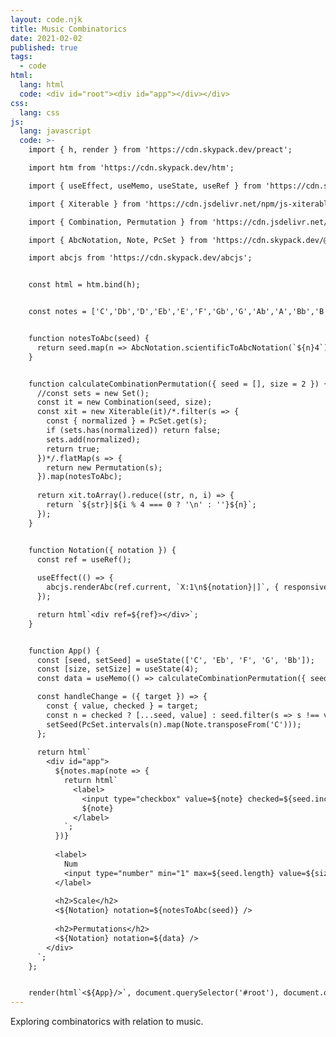 ```yaml
---
layout: code.njk
title: Music Combinatorics
date: 2021-02-02
published: true
tags:
  - code
html:
  lang: html
  code: <div id="root"><div id="app"></div></div>
css:
  lang: css
js:
  lang: javascript
  code: >-
    import { h, render } from 'https://cdn.skypack.dev/preact';

    import htm from 'https://cdn.skypack.dev/htm';

    import { useEffect, useMemo, useState, useRef } from 'https://cdn.skypack.dev/preact/hooks';

    import { Xiterable } from 'https://cdn.jsdelivr.net/npm/js-xiterable@0.1.7/xiterable.min.js';

    import { Combination, Permutation } from 'https://cdn.jsdelivr.net/npm/js-combinatorics@1.4.5/combinatorics.js';

    import { AbcNotation, Note, PcSet } from 'https://cdn.skypack.dev/@tonaljs/tonal';

    import abcjs from 'https://cdn.skypack.dev/abcjs';


    const html = htm.bind(h);


    const notes = ['C','Db','D','Eb','E','F','Gb','G','Ab','A','Bb','B'];


    function notesToAbc(seed) {
      return seed.map(n => AbcNotation.scientificToAbcNotation(`${n}4`)).join('');
    }


    function calculateCombinationPermutation({ seed = [], size = 2 }) {
      //const sets = new Set();
      const it = new Combination(seed, size);
      const xit = new Xiterable(it)/*.filter(s => {
        const { normalized } = PcSet.get(s);
        if (sets.has(normalized)) return false;
        sets.add(normalized);
        return true;
      })*/.flatMap(s => {
        return new Permutation(s);
      }).map(notesToAbc);
     
      return xit.toArray().reduce((str, n, i) => {
        return `${str}|${i % 4 === 0 ? '\n' : ''}${n}`;
      });
    }


    function Notation({ notation }) {
      const ref = useRef();
     
      useEffect(() => {
        abcjs.renderAbc(ref.current, `X:1\n${notation}|]`, { responsive: "resize" });
      });

      return html`<div ref=${ref}></div>`;
    }


    function App() {
      const [seed, setSeed] = useState(['C', 'Eb', 'F', 'G', 'Bb']);
      const [size, setSize] = useState(4);
      const data = useMemo(() => calculateCombinationPermutation({ seed, size }), [seed, size]);

      const handleChange = ({ target }) => {
        const { value, checked } = target;
        const n = checked ? [...seed, value] : seed.filter(s => s !== value);
        setSeed(PcSet.intervals(n).map(Note.transposeFrom('C')));
      };
        
      return html`
        <div id="app">
          ${notes.map(note => {
            return html`
              <label>
                <input type="checkbox" value=${note} checked=${seed.includes(note)} onChange=${handleChange}/>
                ${note}
              </label>
            `;
          })}
          
          <label>
            Num
            <input type="number" min="1" max=${seed.length} value=${size} onChange=${e => setSize(e.target.value)} />
          </label>
          
          <h2>Scale</h2>
          <${Notation} notation=${notesToAbc(seed)} />
        
          <h2>Permutations</h2>
          <${Notation} notation=${data} />
        </div>
      `;
    };


    render(html`<${App}/>`, document.querySelector('#root'), document.querySelector('#app'));
---
```

Exploring combinatorics with relation to music.